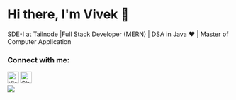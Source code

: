# Hi there, I'm Vivek  👋 
SDE-I at Tailnode |Full Stack Developer (MERN) | DSA in Java ❤️ | Master of Computer Application





### Connect with me:

[<img  align="left" alt="Visual Studio Code" width="26px" src="https://cdn.jsdelivr.net/gh/devicons/devicon/icons/linkedin/linkedin-original.svg" />
](https://www.linkedin.com/in/vivek-garg-21a6931bb/)
&nbsp;
[<img align="left" alt="Github" width="26px" src="https://cdn.jsdelivr.net/gh/devicons/devicon/icons/github/github-original-wordmark.svg" />
](https://github.com/vivekgarrg)

<picture>
<source 
  srcset="https://github-readme-stats.vercel.app/api?username=vivekgarrg&show_icons=true&theme=dark"
  media="(prefers-color-scheme: dark)"
/>
<source
  srcset="https://github-readme-stats.vercel.app/api?username=vivekgarrg&show_icons=true"
  media="(prefers-color-scheme: light), (prefers-color-scheme: no-preference)"
/>
<img src="https://github-readme-stats.vercel.app/api?username=vivekgarrg&show_icons=true" />
</picture>

